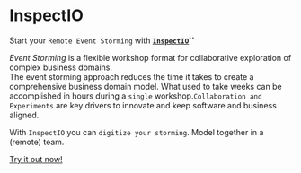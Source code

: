 # InspectIO

Start your `Remote Event Storming` with [**`InspectIO`**](https://github.com/event-engine/inspectio/wiki)**``**

_Event Storming_ is a flexible workshop format for collaborative exploration of complex business domains.\
The event storming approach reduces the time it takes to create a comprehensive business domain model. What used to take weeks can be accomplished in hours during a `single` workshop.`Collaboration and Experiments` are key drivers to innovate and keep software and business aligned.&#x20;

With `InspectIO` you can `digitize your storming`. Model together in a (remote) team.&#x20;

[Try it out now!](https://github.com/event-engine/inspectio/wiki)
